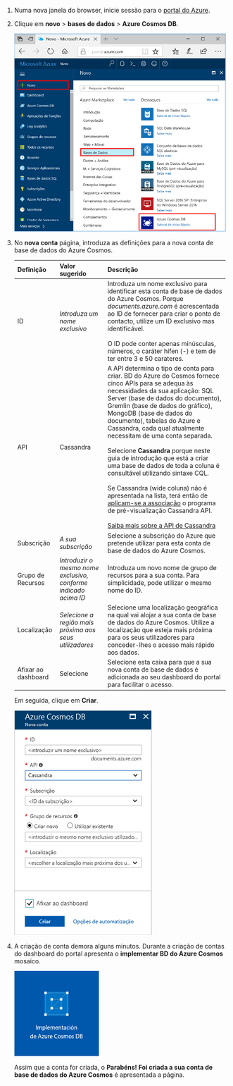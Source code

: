 1. Numa nova janela do browser, inicie sessão para o [portal do Azure](https://portal.azure.com/).
2. Clique em **novo** > **bases de dados** > **Azure Cosmos DB**.
   
   ![O painel da base de dados do portal do Azure](./media/cosmos-db-create-dbaccount-cassandra/create-nosql-db-databases-json-tutorial-1.png)

3. No **nova conta** página, introduza as definições para a nova conta de base de dados do Azure Cosmos. 
 
    Definição|Valor sugerido|Descrição
    ---|---|---
    ID|*Introduza um nome exclusivo*|Introduza um nome exclusivo para identificar esta conta de base de dados do Azure Cosmos. Porque *documents.azure.com* é acrescentada ao ID de fornecer para criar o ponto de contacto, utilize um ID exclusivo mas identificável.<br><br>O ID pode conter apenas minúsculas, números, o caráter hífen (-) e tem de ter entre 3 e 50 carateres.
    API|Cassandra|A API determina o tipo de conta para criar. BD do Azure do Cosmos fornece cinco APIs para se adequa às necessidades da sua aplicação: SQL Server (base de dados do documento), Gremlin (base de dados do gráfico), MongoDB (base de dados do documento), tabelas do Azure e Cassandra, cada qual atualmente necessitam de uma conta separada. <br><br>Selecione **Cassandra** porque neste guia de introdução que está a criar uma base de dados de toda a coluna é consultável utilizando sintaxe CQL.<br><br>Se Cassandra (wide coluna) não é apresentada na lista, terá então de [aplicam-se a associação](../articles/cosmos-db/cassandra-introduction.md#sign-up-now) o programa de pré-visualização Cassandra API.<br><br> [Saiba mais sobre a API de Cassandra](../articles/cosmos-db/cassandra-introduction.md)|
    Subscrição|*A sua subscrição*|Selecione a subscrição do Azure que pretende utilizar para esta conta de base de dados do Azure Cosmos. 
    Grupo de Recursos|*Introduzir o mesmo nome exclusivo, conforme indicado acima ID*|Introduza um novo nome de grupo de recursos para a sua conta. Para simplicidade, pode utilizar o mesmo nome do ID. 
    Localização|*Selecione a região mais próxima aos seus utilizadores*|Selecione uma localização geográfica na qual vai alojar a sua conta de base de dados do Azure Cosmos. Utilize a localização que esteja mais próxima para os seus utilizadores para conceder-lhes o acesso mais rápido aos dados.
    Afixar ao dashboard | Selecione | Selecione esta caixa para que a sua nova conta de base de dados é adicionada ao seu dashboard do portal para facilitar o acesso.

    Em seguida, clique em **Criar**.

    ![O painel da nova conta do Azure Cosmos DB](./media/cosmos-db-create-dbaccount-cassandra/create-nosql-db-databases-json-tutorial-2.png)

4. A criação de conta demora alguns minutos. Durante a criação de contas do dashboard do portal apresenta o **implementar BD do Azure Cosmos** mosaico.

    ![O mosaico de notificações do portal do Azure](./media/cosmos-db-create-dbaccount-cassandra/deploying-cosmos-db.png)

    Assim que a conta for criada, o **Parabéns! Foi criada a sua conta de base de dados do Azure Cosmos** é apresentada a página. 

